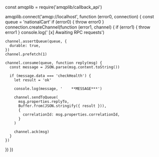 const amqplib = require('amqplib/callback_api')

amqplib.connect('amqp://localhost', function (error0, connection) {
  const queue = 'nationalCart'
  if (error0) {
    throw error0
  }
  connection.createChannel(function (error1, channel) {
    if (error1) {
      throw error1
    }
    console.log(' [x] Awaiting RPC requests')

    channel.assertQueue(queue, {
      durable: true,
    })
    channel.prefetch(1)

    channel.consume(queue, function reply(msg) {
      const message = JSON.parse(msg.content.toString())

      if (message.data === 'checkHealth') {
        let result = 'ok'

        console.log(message, '    **MESSAGE***')

        channel.sendToQueue(
          msg.properties.replyTo,
          Buffer.from(JSON.stringify({ result })),
          {
            correlationId: msg.properties.correlationId,
          }
        )

        channel.ack(msg)
      }
    })
  })
})
